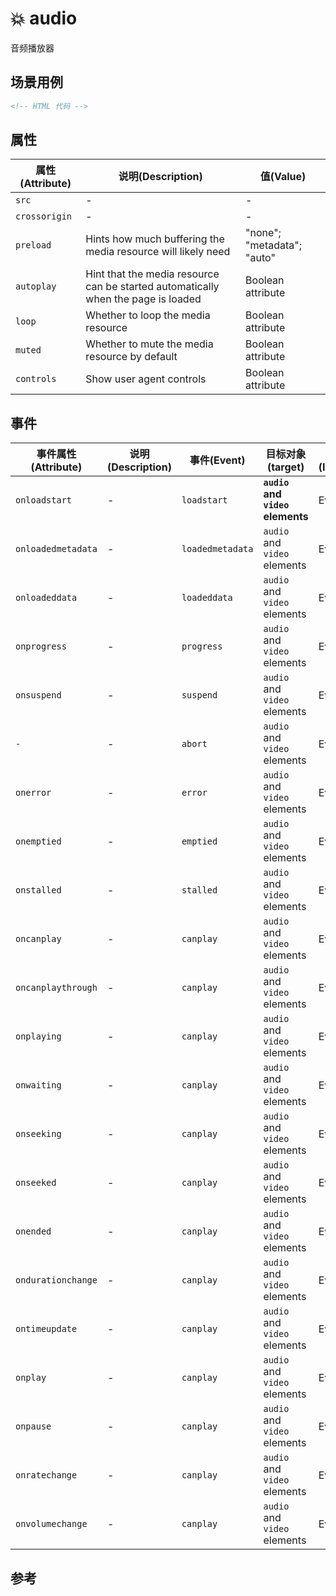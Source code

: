 # 💥 audio

音频播放器

## 场景用例

```html
<!-- HTML 代码 -->
```

## 属性

属性(Attribute) | 说明(Description) | 值(Value)
---|---|---
`src` | - | -
`crossorigin` | - | -
`preload` | Hints how much buffering the media resource will likely need | "none"; "metadata"; "auto"
`autoplay` | Hint that the media resource can be started automatically when the page is loaded | Boolean attribute
`loop` | Whether to loop the media resource | Boolean attribute
`muted` | Whether to mute the media resource by default | Boolean attribute
`controls` | Show user agent controls | Boolean attribute

## 事件

事件属性(Attribute) | 说明(Description) | 事件(Event) | 目标对象(target) | 接口(Interface)
---|---|---|---|---
`onloadstart` | - | `loadstart` | **`audio` and `video` elements** | Event
`onloadedmetadata` | - | `loadedmetadata` | `audio` and `video` elements | Event
`onloadeddata` | - | `loadeddata` | `audio` and `video` elements | Event
`onprogress` | - | `progress` | `audio` and `video` elements | Event
`onsuspend` | - | `suspend` | `audio` and `video` elements | Event
`-` | - | `abort` | `audio` and `video` elements | Event
`onerror` | - | `error` | `audio` and `video` elements | Event
`onemptied` | - | `emptied` | `audio` and `video` elements | Event
`onstalled` | - | `stalled` | `audio` and `video` elements | Event
`oncanplay` | - | `canplay` | `audio` and `video` elements | Event
`oncanplaythrough` | - | `canplay` | `audio` and `video` elements | Event
`onplaying` | - | `canplay` | `audio` and `video` elements | Event
`onwaiting` | - | `canplay` | `audio` and `video` elements | Event
`onseeking` | - | `canplay` | `audio` and `video` elements | Event
`onseeked` | - | `canplay` | `audio` and `video` elements | Event
`onended` | - | `canplay` | `audio` and `video` elements | Event
`ondurationchange` | - | `canplay` | `audio` and `video` elements | Event
`ontimeupdate` | - | `canplay` | `audio` and `video` elements | Event
`onplay` | - | `canplay` | `audio` and `video` elements | Event
`onpause` | - | `canplay` | `audio` and `video` elements | Event
`onratechange` | - | `canplay` | `audio` and `video` elements | Event
`onvolumechange` | - | `canplay` | `audio` and `video` elements | Event

## 参考

